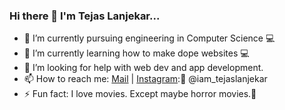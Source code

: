 ### Hi there 👋 I'm Tejas Lanjekar...
- 🔭 I’m currently pursuing engineering in Computer Science 💻
- 🌱 I’m currently learning how to make dope websites 💻
- 🤔 I’m looking for help with web dev and app development.
- 📫 How to reach me: [Mail](tejaslanjekar2000@gmail.com) | [Instagram](https://www.instagram.com/iam_tejaslanjekar/):📱 @iam_tejaslanjekar
- ⚡ Fun fact: I love movies. Except maybe horror movies.😬

